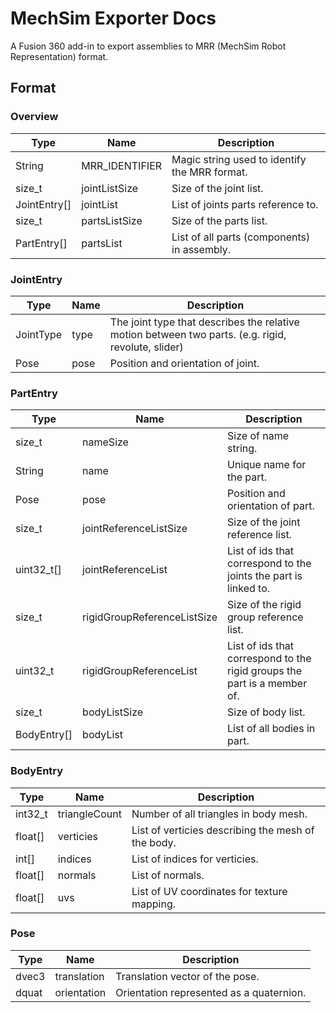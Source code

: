# MechSim Exporter Docs

A Fusion 360 add-in to export assemblies to MRR (MechSim Robot Representation) format.


## Format

### Overview

|Type  |Name  |Description |
|--|--|--|
|String  |MRR_IDENTIFIER  |Magic string used to identify the MRR format.  |
|size_t |jointListSize |Size of the joint list. |
|JointEntry[] |jointList |List of joints parts reference to. |
|size_t |partsListSize |Size of the parts list. |
|PartEntry[] |partsList |List of all parts (components) in assembly. |

### JointEntry

|Type  |Name  |Description |
|--|--|--|
|JointType |type |The joint type that describes the relative motion between two parts. (e.g. rigid, revolute, slider) |
|Pose |pose |Position and orientation of joint. |

### PartEntry

|Type  |Name  |Description |
|--|--|--|
|size_t |nameSize |Size of name string. |
|String |name |Unique name for the part. |
|Pose |pose |Position and orientation of part. |
|size_t |jointReferenceListSize |Size of the joint reference list. |
|uint32_t[] |jointReferenceList |List of ids that correspond to the joints the part is linked to. |
|size_t |rigidGroupReferenceListSize |Size of the rigid group reference list. |
|uint32_t |rigidGroupReferenceList |List of ids that correspond to the rigid groups the part is a member of. |
|size_t |bodyListSize |Size of body list. |
|BodyEntry[] |bodyList |List of all bodies in part. |

### BodyEntry

|Type  |Name  |Description |
|--|--|--|
|int32_t |triangleCount |Number of all triangles in body mesh. |
|float[] |verticies |List of verticies describing the mesh of the body. |
|int[] |indices |List of indices for verticies. |
|float[] |normals |List of normals. |
|float[] |uvs |List of UV coordinates for texture mapping. |

### Pose
|Type  |Name  |Description |
|--|--|--|
|dvec3 |translation |Translation vector of the pose. |
|dquat |orientation |Orientation represented as a quaternion. |